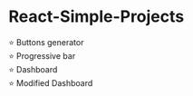 # React-Simple-Projects

⭐ Buttons generator <br/>
⭐ Progressive bar <br/>
⭐ Dashboard <br/>
⭐ Modified Dashboard <br/>

